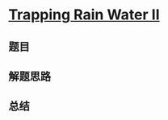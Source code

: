 # [Trapping Rain Water II](https://leetcode.com/problems/trapping-rain-water-ii/)

## 题目


## 解题思路


## 总结


